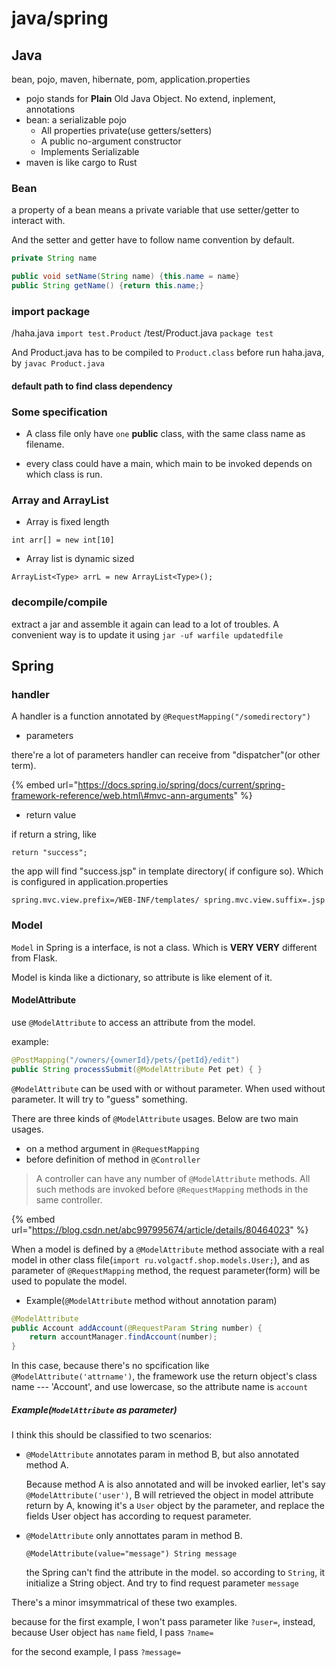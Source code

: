 # java/spring

## Java

bean, pojo, maven, hibernate, pom, application.properties

- pojo stands for **Plain** Old Java Object. No extend, inplement, annotations
- bean: a serializable pojo
    - All properties private(use getters/setters)
    - A public no-argument constructor
    - Implements Serializable
- maven is like cargo to Rust

### Bean

a property of a bean means a private variable that use setter/getter to interact with.

And the setter and getter have to follow name convention by default.

```java
private String name

public void setName(String name) {this.name = name}
public String getName() {return this.name;}

```

### import package

/haha.java
    `import test.Product`
/test/Product.java
    `package test`

And Product.java has to be compiled to `Product.class` before run haha.java, by `javac Product.java`

#### default path to find class dependency

### Some specification

- A class file only have `one` **public** class, with the same class name as filename.

- every class could have a main, which main to be invoked depends on which class is run.

### Array and ArrayList

* Array is fixed length

```text
int arr[] = new int[10]
```

* Array list is dynamic sized

```
ArrayList<Type> arrL = new ArrayList<Type>();
```

### decompile/compile 

extract a jar and assemble it again can lead to a lot of troubles.
A convenient way is to update it using `jar -uf warfile updatedfile`

## Spring

### handler 

A handler is a function annotated by `@RequestMapping("/somedirectory")`

* parameters

there're a lot of parameters handler can receive from "dispatcher"\(or other term\).  

{% embed url="https://docs.spring.io/spring/docs/current/spring-framework-reference/web.html\#mvc-ann-arguments" %}

* return value

if return a string, like 

`return "success";`

the app will find "success.jsp" in template directory\( if configure so\). Which is configured in application.properties

`spring.mvc.view.prefix=/WEB-INF/templates/ spring.mvc.view.suffix=.jsp` 

### Model

`Model` in Spring is a interface, is not a class. Which is **VERY VERY** different from Flask.

Model is kinda like a dictionary, so attribute is like element of it.

#### ModelAttribute

use `@ModelAttribute` to access an attribute from the model.

example:

```java
@PostMapping("/owners/{ownerId}/pets/{petId}/edit")
public String processSubmit(@ModelAttribute Pet pet) { }
```

`@ModelAttribute` can be used with or without parameter. When used without parameter. It will try to "guess" something. 

There are three kinds of `@ModelAttribute` usages. Below are two main usages. 

* on a method argument in `@RequestMapping`
* before definition of method in `@Controller` 

> A controller can have any number of `@ModelAttribute` methods. All such methods are invoked before `@RequestMapping` methods in the same controller.

{% embed url="https://blog.csdn.net/abc997995674/article/details/80464023" %}

When a model is defined by a `@ModelAttribute` method associate with a real model in other class file\(`import ru.volgactf.shop.models.User;`\), and as parameter of `@RequestMapping` method, the request parameter\(form\) will be used to populate the  model.


- Example(`@ModelAttribute` method without annotation param)


```java
@ModelAttribute 
public Account addAccount(@RequestParam String number) { 
    return accountManager.findAccount(number); 
} 
```
In this case, because there's no spcification like `@ModelAttribute('attrname')`, the framework use the return object's class name --- 'Account', and use lowercase, so the attribute name is `account`


##### Example(`ModelAttribute` as parameter)

I think this should be classified to two scenarios:

- `@ModelAttribute` annotates param in method B, but also annotated method A.

    Because method A is also annotated and will be invoked earlier, let's say `@ModelAttribute('user')`, B will retrieved the object in model attribute return by A, knowing it's a `User` object by the parameter, and replace the fields User object has according to request parameter.

- `@ModelAttribute` only annottates param in method B. 

  `@ModelAttribute(value="message") String message`

  the Spring can't find the attribute in the model. so according to `String`, it initialize a String object. And try to find request parameter `message`


There's a minor imsymmatrical of these two examples. 

because for the first example, I won't pass parameter like `?user=`, instead, because User object has `name` field, I pass `?name=`

for the second example, I pass `?message=`

